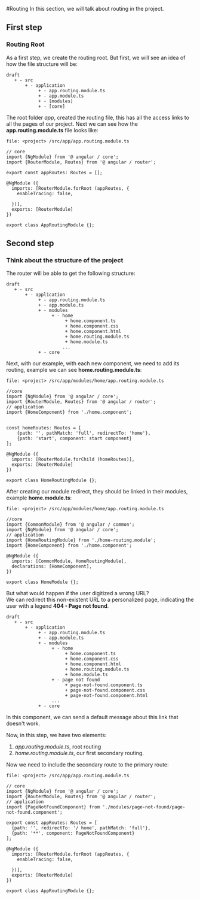 #Routing
In this section, we will talk about routing in the project.

## First step
### Routing Root
As a first step, we create the routing root. But first, we will see an idea of ​​how the file structure will be:

```
draft
   + - src
       + - application
            + - app.routing.module.ts
            + - app.module.ts
            + - [modules]
            + - [core]
```

The root folder *app*, created the routing file, this has all the access links to all the pages of our project. Next we can see how the **app.routing.module.ts** file looks like:


```
file: <project> /src/app/app.routing.module.ts

// core
import {NgModule} from '@ angular / core';
import {RouterModule, Routes} from '@ angular / router';

export const appRoutes: Routes = [];

@NgModule ({
  imports: [RouterModule.forRoot (appRoutes, {
    enableTracing: false,

  })],
  exports: [RouterModule]
})

export class AppRoutingModule {};

```

## Second step
### Think about the structure of the project

The router will be able to get the following structure:

```
draft
   + - src
       + - application
            + - app.routing.module.ts
            + - app.module.ts
            + - modules
                 + - home
                      + home.component.ts
                      + home.component.css
                      + home.component.html
                      + home.routing.module.ts
                      + home.module.ts
                     ...
            + - core
```

Next, with our example, with each new component, we need to add its routing, example we can see **home.routing.module.ts**:

```
file: <project> /src/app/modules/home/app.routing.module.ts

//core
import {NgModule} from '@ angular / core';
import {RouterModule, Routes} from '@ angular / router';
// application
import {HomeComponent} from './home.component';


const homeRoutes: Routes = [
    {path: '', pathMatch: 'full', redirectTo: 'home'},
    {path: 'start', component: start component}
];

@NgModule ({
  imports: [RouterModule.forChild (homeRoutes)],
  exports: [RouterModule]
})

export class HomeRoutingModule {};

```

After creating our module redirect, they should be linked in their modules, example **home.module.ts**:

```
file: <project> /src/app/modules/home/app.routing.module.ts

//core
import {CommonModule} from '@ angular / common';
import {NgModule} from '@ angular / core';
// application
import {HomeRoutingModule} from './home-routing.module';
import {HomeComponent} from './home.component';

@NgModule ({
  imports: [CommonModule, HomeRoutingModule],
  declarations: [HomeComponent],
})

export class HomeModule {};

```

But what would happen if the user digitized a wrong URL? <br />
We can redirect this non-existent URL to a personalized page, indicating the user with a legend **404 - Page not found**.

```
draft
   + - src
       + - application
            + - app.routing.module.ts
            + - app.module.ts
            + - modules
                 + - home
                      + home.component.ts
                      + home.component.css
                      + home.component.html
                      + home.routing.module.ts
                      + home.module.ts
                 + - page not found
                      + page-not-found.component.ts
                      + page-not-found.component.css
                      + page-not-found.component.html
                 ...
            + - core
```

In this component, we can send a default message about this link that doesn't work.

Now, in this step, we have two elements:
1. *app.routing.module.ts*, root routing
2. *home.routing.module.ts*, our first secondary routing.

Now we need to include the secondary route to the primary route:

```
file: <project> /src/app/app.routing.module.ts

// core
import {NgModule} from '@ angular / core';
import {RouterModule, Routes} from '@ angular / router';
// application
import {PageNotFoundComponent} from './modules/page-not-found/page-not-found.component';

export const appRoutes: Routes = [
  {path: '', redirectTo: '/ home', pathMatch: 'full'},
  {path: '**', component: PageNotFoundComponent}
];

@NgModule ({
  imports: [RouterModule.forRoot (appRoutes, {
    enableTracing: false,

  })],
  exports: [RouterModule]
})

export class AppRoutingModule {};

```
